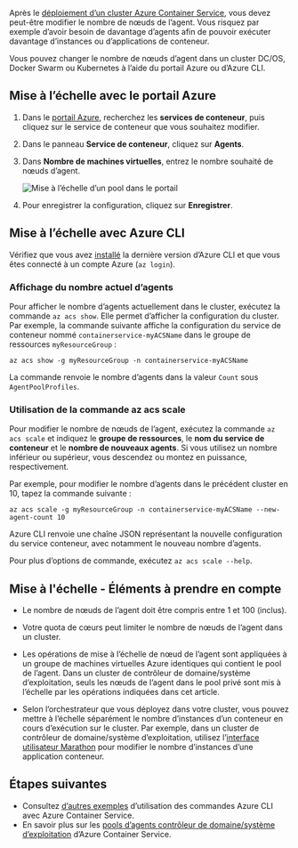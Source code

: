 Après le [déploiement d’un cluster Azure Container Service](../articles/container-service/dcos-swarm/container-service-deployment.md), vous devez peut-être modifier le nombre de nœuds de l’agent. Vous risquez par exemple d’avoir besoin de davantage d’agents afin de pouvoir exécuter davantage d’instances ou d’applications de conteneur. 

Vous pouvez changer le nombre de nœuds d’agent dans un cluster DC/OS, Docker Swarm ou Kubernetes à l’aide du portail Azure ou d’Azure CLI. 

## <a name="scale-with-the-azure-portal"></a>Mise à l’échelle avec le portail Azure

1. Dans le [portail Azure](https://portal.azure.com), recherchez les **services de conteneur**, puis cliquez sur le service de conteneur que vous souhaitez modifier.
2. Dans le panneau **Service de conteneur**, cliquez sur **Agents**.
3. Dans **Nombre de machines virtuelles**, entrez le nombre souhaité de nœuds d’agent.

    ![Mise à l’échelle d’un pool dans le portail](./media/container-service-scale/container-service-scale-portal.png)

4. Pour enregistrer la configuration, cliquez sur **Enregistrer**.

## <a name="scale-with-the-azure-cli"></a>Mise à l’échelle avec Azure CLI

Vérifiez que vous avez [installé](/cli/azure/install-az-cli2) la dernière version d’Azure CLI et que vous êtes connecté à un compte Azure (`az login`).

### <a name="see-the-current-agent-count"></a>Affichage du nombre actuel d’agents
Pour afficher le nombre d’agents actuellement dans le cluster, exécutez la commande `az acs show`. Elle permet d’afficher la configuration du cluster. Par exemple, la commande suivante affiche la configuration du service de conteneur nommé `containerservice-myACSName` dans le groupe de ressources `myResourceGroup` :

```azurecli
az acs show -g myResourceGroup -n containerservice-myACSName
```

La commande renvoie le nombre d’agents dans la valeur `Count` sous `AgentPoolProfiles`.

### <a name="use-the-az-acs-scale-command"></a>Utilisation de la commande az acs scale
Pour modifier le nombre de nœuds de l’agent, exécutez la commande `az acs scale` et indiquez le **groupe de ressources**, le **nom du service de conteneur** et le **nombre de nouveaux agents**. Si vous utilisez un nombre inférieur ou supérieur, vous descendez ou montez en puissance, respectivement.

Par exemple, pour modifier le nombre d’agents dans le précédent cluster en 10, tapez la commande suivante :

```azurecli
az acs scale -g myResourceGroup -n containerservice-myACSName --new-agent-count 10
```

Azure CLI renvoie une chaîne JSON représentant la nouvelle configuration du service conteneur, avec notamment le nouveau nombre d’agents.

Pour plus d’options de commande, exécutez `az acs scale --help`.

## <a name="scaling-considerations"></a>Mise à l'échelle - Éléments à prendre en compte

* Le nombre de nœuds de l’agent doit être compris entre 1 et 100 (inclus). 

* Votre quota de cœurs peut limiter le nombre de nœuds de l’agent dans un cluster.

* Les opérations de mise à l’échelle de nœud de l’agent sont appliquées à un groupe de machines virtuelles Azure identiques qui contient le pool de l’agent. Dans un cluster de contrôleur de domaine/système d’exploitation, seuls les nœuds de l’agent dans le pool privé sont mis à l’échelle par les opérations indiquées dans cet article.

* Selon l’orchestrateur que vous déployez dans votre cluster, vous pouvez mettre à l’échelle séparément le nombre d’instances d’un conteneur en cours d’exécution sur le cluster. Par exemple, dans un cluster de contrôleur de domaine/système d’exploitation, utilisez l’[interface utilisateur Marathon](../articles/container-service/dcos-swarm/container-service-mesos-marathon-ui.md) pour modifier le nombre d’instances d’une application conteneur.


## <a name="next-steps"></a>Étapes suivantes
* Consultez [d’autres exemples](../articles/container-service/dcos-swarm/container-service-create-acs-cluster-cli.md) d’utilisation des commandes Azure CLI avec Azure Container Service.
* En savoir plus sur les [pools d’agents contrôleur de domaine/système d’exploitation](../articles/container-service/dcos-swarm/container-service-dcos-agents.md) d’Azure Container Service.

